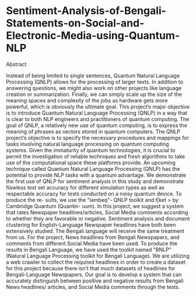 # Sentiment-Analysis-of-Bengali-Statements-on-Social-and-Electronic-Media-using-Quantum-NLP

Abstract

Instead of being limited to single sentences, Quantum Natural Language Processing
(QNLP) allows for the processing of larger texts. In addition to answering questions,
we might also work on other projects like language creation or summarization. Finally,
we can simply scale up the size of the meaning spaces and complexity of the jobs as
hardware gets more powerful, which is obviously the ultimate goal. This project’s major
objective is to introduce Quantum Natural Language Processing (QNLP) in a way that
is clear to both NLP engineers and practitioners of quantum computing. The goal of
QNLP, a relatively new use of quantum computing, is to express the meaning of phrases
as vectors stored in quantum computers. The QNLP project’s objective is to specify the
necessary procedures and mappings for tasks involving natural language processing on
quantum computing systems. Given the immaturity of quantum technologies, it is crucial
to permit the investigation of reliable techniques and fresh algorithms to take use of the
computational space these platforms provide. An upcoming technique called Quantum
Natural Language Processing (QNLP) has the potential to provide NLP tasks with a
quantum advantage. We demonstrate the first use of QNLP for sentiment analysis in this
study and demonstrate flawless test set accuracy for different simulation types as well as
respectable accuracy for tests conducted on a noisy quantum device. To produce the re-
sults, we use the "lambeq"- QNLP toolkit and t|ket > by Cambridge Quantum (Quantin-
uum). In this project, we suggest a system that rates Newspaper headlines/articles,
Social Media comments according to whether they are favorable or negative. Sentiment
analysis and document clustering for English-Language Newspaper headlines have both
been extensively studied. The Bengali language will receive the same treatment from us.
For the project, News headlines from Bengali Newspapers, and comments from different
Social Media have been used. To produce the results in Bengali Language, we have used
the toolkit named "BNLP" (Natural Language Processing toolkit for Bengali Language).
We are utilizing a web crawler to collect the required headlines in order to create a dataset
for this project because there isn’t that much datasets of headlines for Bengali-Language
Newspapers. Our goal is to develop a system that can accurately distinguish between
positive and negative results from Bengali News headlines/ articles, and Social Media
comments through the tests.
